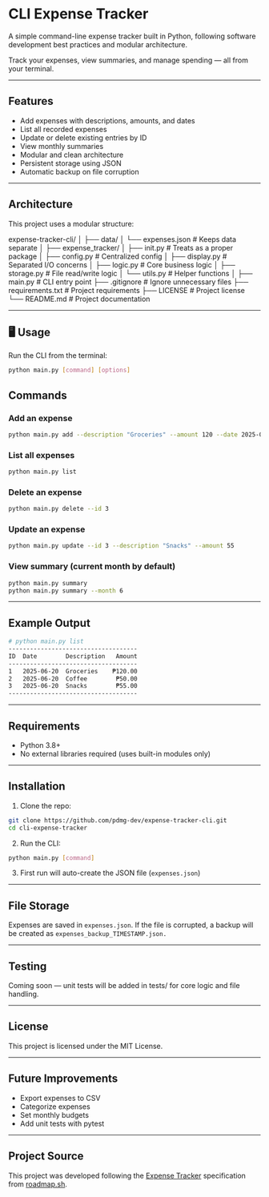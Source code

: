 # CLI Expense Tracker

A simple command-line expense tracker built in Python, following software development best practices and modular architecture.

Track your expenses, view summaries, and manage spending — all from your terminal.

---

## Features

- Add expenses with descriptions, amounts, and dates
- List all recorded expenses
- Update or delete existing entries by ID
- View monthly summaries
- Modular and clean architecture
- Persistent storage using JSON
- Automatic backup on file corruption

---

## Architecture

This project uses a modular structure:

expense-tracker-cli/
│
├── data/
│ └── expenses.json # Keeps data separate
│
├── expense_tracker/
│ ├── init.py # Treats as a proper package
│ ├── config.py # Centralized config
│ ├── display.py # Separated I/O concerns
│ ├── logic.py # Core business logic
│ ├── storage.py # File read/write logic
│ └── utils.py # Helper functions
│
├── main.py # CLI entry point
├── .gitignore # Ignore unnecessary files
├── requirements.txt # Project requirements
├── LICENSE # Project license
└── README.md # Project documentation

---

## 🖥️ Usage

Run the CLI from the terminal:

```bash
python main.py [command] [options]
```

## Commands

### Add an expense

```bash
python main.py add --description "Groceries" --amount 120 --date 2025-06-20

```

### List all expenses

```bash
python main.py list

```

### Delete an expense

```bash
python main.py delete --id 3

```

### Update an expense

```bash
python main.py update --id 3 --description "Snacks" --amount 55

```

### View summary (current month by default)

```bash
python main.py summary
python main.py summary --month 6

```

---

## Example Output

```bash
# python main.py list
------------------------------------
ID  Date        Description   Amount
------------------------------------
1   2025-06-20  Groceries    ₱120.00
2   2025-06-20  Coffee        ₱50.00
3   2025-06-20  Snacks        ₱55.00
------------------------------------

```

---

## Requirements

- Python 3.8+
- No external libraries required (uses built-in modules only)

---

## Installation

1. Clone the repo:

```bash
git clone https://github.com/pdmg-dev/expense-tracker-cli.git
cd cli-expense-tracker

```

2. Run the CLI:

```bash
python main.py [command]

```

3. First run will auto-create the JSON file (`expenses.json`)

---

## File Storage

Expenses are saved in `expenses.json`. If the file is corrupted, a backup will be created as `expenses_backup_TIMESTAMP.json.`

---

## Testing

Coming soon — unit tests will be added in tests/ for core logic and file handling.

---

## License

This project is licensed under the MIT License.

---

## Future Improvements

- Export expenses to CSV
- Categorize expenses
- Set monthly budgets
- Add unit tests with pytest

---

## Project Source

This project was developed following the [Expense Tracker](https://roadmap.sh/projects/expense-tracker) specification from [roadmap.sh](https://roadmap.sh/).
